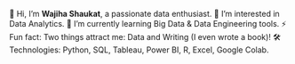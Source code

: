  👋 Hi, I’m **Wajiha Shaukat**, a passionate data enthusiast.
 👀 I’m interested in Data Analytics.
 🌱 I’m currently learning Big Data & Data Engineering tools.
 ⚡ Fun fact: Two things attract me: Data and Writing (I even wrote a book)!
 🛠️ Technologies: Python, SQL, Tableau, Power BI, R, Excel, Google Colab.

<!---
WajihaShaukat/WajihaShaukat is a ✨ special ✨ repository because its `README.md` (this file) appears on your GitHub profile.
You can click the Preview link to take a look at your changes.
--->
